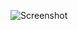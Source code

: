 ![Screenshot](https://raw.githubusercontent.com/Cryakl/Ultimate-RAT-Collection/refs/heads/main/InvisibleHunter/InvisibleHunter1.2/Screenshot.png)
